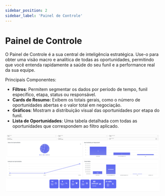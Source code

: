 ```yaml
---
sidebar_position: 2
sidebar_label: 'Painel de Controle'
---
```


# Painel de Controle

O Painel de Controle é a sua central de inteligência estratégica. Use-o para obter uma visão macro e analítica de todas as oportunidades, permitindo que você entenda rapidamente a saúde do seu funil e a performance real da sua equipe.

Principais Componentes:

* **Filtros**: Permitem segmentar os dados por período de tempo, funil específico, etapa, status ou responsável.
* **Cards de Resumo:** Exibem os totais gerais, como o número de oportunidades abertas e o valor total em negociação.
* **Gráficos**: Mostram a distribuição visual das oportunidades por etapa do funil.
* **Lista de Oportunidades**: Uma tabela detalhada com todas as oportunidades que correspondem ao filtro aplicado.

![alt text](image.png)